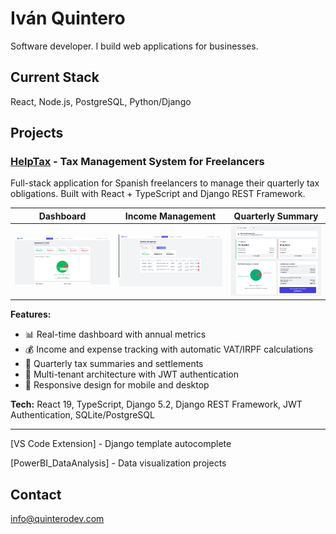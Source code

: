 # Iván Quintero

Software developer. I build web applications for businesses.

## Current Stack

React, Node.js, PostgreSQL, Python/Django

## Projects

### [HelpTax](https://github.com/QuinteroDev/helptax) - Tax Management System for Freelancers
Full-stack application for Spanish freelancers to manage their quarterly tax obligations. Built with React + TypeScript and Django REST Framework.

| Dashboard | Income Management | Quarterly Summary |
|:---------:|:-----------------:|:-----------------:|
| ![Dashboard](https://github.com/QuinteroDev/helptax/blob/main/screenshots/dashboard.png) | ![Ingresos](https://github.com/QuinteroDev/helptax/blob/main/screenshots/ingresos.png) | ![Resumen](https://github.com/QuinteroDev/helptax/blob/main/screenshots/resumen.png) |

**Features:**
- 📊 Real-time dashboard with annual metrics
- 💰 Income and expense tracking with automatic VAT/IRPF calculations  
- 📄 Quarterly tax summaries and settlements
- 🔐 Multi-tenant architecture with JWT authentication
- 📱 Responsive design for mobile and desktop

**Tech:** React 19, TypeScript, Django 5.2, Django REST Framework, JWT Authentication, SQLite/PostgreSQL

---

[VS Code Extension] - Django template autocomplete

[PowerBI_DataAnalysis] - Data visualization projects

## Contact

info@quinterodev.com
